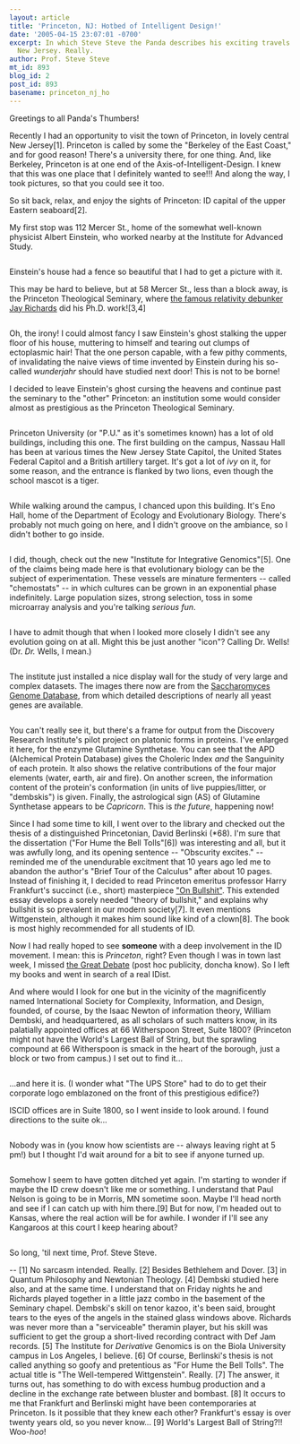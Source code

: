 ```yaml
---
layout: article
title: 'Princeton, NJ: Hotbed of Intelligent Design!'
date: '2005-04-15 23:07:01 -0700'
excerpt: In which Steve Steve the Panda describes his exciting travels in central
  New Jersey. Really.
author: Prof. Steve Steve
mt_id: 893
blog_id: 2
post_id: 893
basename: princeton_nj_ho
---
```

Greetings to all Panda's Thumbers!

Recently I had an opportunity to visit the town of Princeton, in lovely central New Jersey\[1\]. Princeton is called by some the "Berkeley of the East Coast," and for good reason! There's a university there, for one thing. And, like Berkeley, Princeton is at one end of the Axis-of-Intelligent-Design. I knew that this was one place that I definitely wanted to see!!! And along the way, I took pictures, so that you could see it too.

So sit back, relax, and enjoy the sights of Princeton: ID capital of the upper Eastern seaboard\[2\].

My first stop was 112 Mercer St., home of the somewhat well-known physicist Albert Einstein, who worked nearby at the Institute for Advanced Study.

<img src="/PT/uploads/2005/einsteins_house.jpg" alt="" />

Einstein's house had a fence so beautiful  that I had to get a picture with it.

This may be hard to believe, but at 58 Mercer St., less than a block away, is the Princeton Theological Seminary, where [the famous relativity debunker Jay Richards](http://www.pandasthumb.org/pt-archives/000938.html) did his Ph.D. work!\[3,4\]

<img src="/PT/uploads/2005/pts.jpg" alt="" />

Oh, the irony! I could almost fancy I saw Einstein's ghost stalking the upper floor of his house, muttering to himself and tearing out clumps of ectoplasmic hair! That the one person capable, with a few pithy comments, of invalidating the naive views of time invented by Einstein during his so-called _wunderjahr_ should have studied next door! This is not to be borne!

I decided to leave Einstein's ghost cursing the heavens and continue past the seminary to the "other" Princeton: an institution some would consider almost as prestigious as the Princeton Theological Seminary.

<img src="/PT/uploads/2005/nassau_hall.jpg" alt="" />

Princeton University (or "P.U." as it's sometimes known) has a lot of old buildings, including this one. The first building on the campus, Nassau Hall has been at various times the New Jersey State Capitol, the United States Federal Capitol and a British artillery  target. It's got a lot of _ivy_ on it, for some reason, and the entrance is flanked by two lions, even though the school mascot is a tiger.

<img src="/PT/uploads/2005/eno_hall.jpg" alt="" />

While walking around the campus, I chanced upon this building. It's Eno Hall, home of the Department of Ecology and Evolutionary Biology. There's probably not much going on here, and I didn't groove on the ambiance, so I didn't bother to go inside.

<img src="/PT/uploads/2005/chemostats.jpg" alt="" />

I did, though, check out the new "Institute for Integrative Genomics"\[5\]. One of the claims being made here is that evolutionary biology can be the subject of experimentation. These vessels are minature fermenters -- called "chemostats" -- in which  cultures can be grown in an exponential phase indefinitely. Large population sizes, strong selection, toss in some microarray analysis and you're talking _serious fun_.

<img src="/PT/uploads/2005/no_evolution.jpg" alt="" />

I have to admit  though that when I looked more closely I didn't see any evolution going on at all. Might this be just another "icon"? Calling Dr. Wells! (Dr. _Dr._ Wells, I mean.)

<img src="/PT/uploads/2005/display_wall.jpg" alt="" />

The institute just installed a nice display wall for the study of very large and complex datasets. The images there now are from the [Saccharomyces Genome Database](http://www.yeastgenome.org), from which detailed descriptions of nearly all yeast genes are available.

<img src="/PT/uploads/2005/GLN1.jpg" alt="" />

You can't really see it, but there's a frame for output from the Discovery Research Institute's pilot project on platonic forms in proteins. I've enlarged it here, for the enzyme Glutamine Synthetase. You can see that the APD (Alchemical Protein Database) gives the Choleric Index _and_ the Sanguinity of each protein. It also shows the relative contributions of the four major elements (water, earth, air and fire). On another screen, the information content of the protein's conformation (in units of live puppies/litter, or "dembskis") is given. Finally, the astrological sign (AS) of Glutamine Synthetase appears to be _Capricorn_. This is _the future_, happening now!

Since I had some time to kill, I went over to the library and checked out the thesis of a distinguished Princetonian, David Berlinski (\*68). I'm sure that the dissertation ("For Hume the Bell Tolls"\[6\]) was interesting and all, but it was awfully long, and its opening sentence -- "Obscurity excites." -- reminded me of the unendurable excitment that 10 years ago led me to abandon the author's "Brief Tour of the Calculus" after about 10 pages. <img src="/PT/uploads/2005/onbullshit.jpg" alt="" style="float:right;" />Instead of finishing it, I decided to read Princeton emeritus professor Harry Frankfurt's succinct (i.e., short) masterpiece ["On Bullshit"](http://www.amazon.com/exec/obidos/tg/detail/-/0691122946/qid=1113537925/sr=8-1/ref=pd_csp_1/102-0705655-9144169?v=glance&amp;s=books&amp;n=507846). This extended essay develops a sorely needed "theory of bullshit," and explains why bullshit is so prevalent in our modern society\[7\]. It even mentions Wittgenstein, although it makes him sound like kind of a clown\[8\]. The book is most highly recommended for all students of ID.

Now I had really hoped to see **someone** with a deep involvement in the ID movement. I mean: this is _Princeton_, right? Even though I was in town last week, I missed [the Great Debate](http://www.pandasthumb.org/pt-archives/000958.html) (post hoc publicity, doncha know). So I left my books and went in search of a real IDist.

And where would I look for one but in the vicinity of the magnificently named International Society for Complexity, Information, and Design, founded, of course, by the Isaac Newton of information theory, William Dembski, and headquartered, as all scholars of such matters know, in its palatially appointed offices at 66 Witherspoon Street, Suite 1800? (Princeton might not have the World's Largest Ball of String, but the sprawling compound at 66 Witherspoon is smack in the heart of the borough, just a block or two from campus.) I set out to find it...

<img src="/PT/uploads/2005/66_witherspoon.jpg" alt="" />

...and here it is. (I wonder what "The UPS Store" had to do to get their corporate logo emblazoned on the front of this prestigious edifice?)

ISCID offices are in Suite 1800, so I went inside to look around. I found directions to the suite ok...

<img src="/PT/uploads/2005/finding_the_offices.jpg" alt="" />

Nobody was in (you know how scientists are -- always leaving right at 5 pm!) but I thought I'd wait around for a bit to see if anyone turned up.

<img src="/PT/uploads/2005/waiting_for_iscid.jpg" alt="" />

Somehow I seem to have gotten ditched yet again. I'm starting to wonder if maybe the ID crew doesn't like me or something. I understand that Paul Nelson is going to be in Morris, MN sometime soon. Maybe I'll head north and see if I can catch up with him there.\[9\] But for now, I'm headed out to Kansas, where the real action will be for awhile. I wonder if I'll see any Kangaroos at this court I keep hearing about?

<img src="/PT/uploads/2005/waiting.jpg" alt="" />

So long, 'til next time, Prof. Steve Steve.

--
\[1\] No sarcasm intended. Really.
\[2\] Besides Bethlehem and Dover.
\[3\] in Quantum Philosophy and Newtonian Theology.
\[4\] Dembski studied here also, and at the same time. I understand that on Friday nights he and Richards played together in a little jazz combo in the basement of the Seminary chapel. Dembski's skill on tenor kazoo, it's been said, brought tears to the eyes of the angels in the stained glass windows above. Richards was never more than a "serviceable" theramin player, but his skill was sufficient to get the group a short-lived recording contract with Def Jam records.
\[5\] The Institute for _Derivative_ Genomics is on the Biola University campus in Los Angeles, I believe.
\[6\] Of course, Berlinski's thesis is not called anything so goofy and pretentious as "For Hume the Bell Tolls". The actual title is "The Well-tempered Wittgenstein". Really.
\[7\] The answer, it turns out, has something to do with excess humbug production and a decline in the exchange rate between bluster and bombast.
\[8\] It occurs to me that Frankfurt and Berlinski might have been contemporaries at Princeton. Is it possible that they knew each other? Frankfurt's essay is over twenty years old, so you never know...
\[9\] World's Largest Ball of String?!! Woo-_hoo_!
